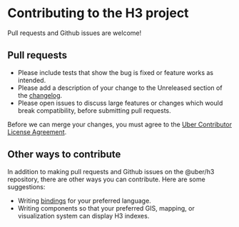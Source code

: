 # Contributing to the H3 project

Pull requests and Github issues are welcome!

## Pull requests

* Please include tests that show the bug is fixed or feature works as intended.
* Please add a description of your change to the Unreleased section of the [changelog](./CHANGELOG.md).
* Please open issues to discuss large features or changes which would break compatibility, before submitting pull requests.

Before we can merge your changes, you must agree to the [Uber Contributor License Agreement](https://cla-assistant.io/uber/h3).

## Other ways to contribute

In addition to making pull requests and Github issues on the @uber/h3 repository, there are other ways you can contribute. Here are some suggestions:

* Writing [bindings](./dev-docs/creating_bindings.md) for your preferred language.
* Writing components so that your preferred GIS, mapping, or visualization system can display H3 indexes.
